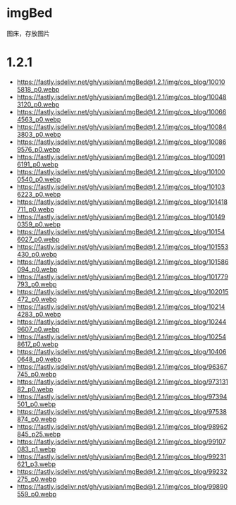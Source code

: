<!--
 * @Author: cos
 * @Date: 2022-04-17 00:47:52
 * @LastEditTime: 2022-04-28 20:26:52
 * @LastEditors: cos
 * @Description: 
 * @FilePath: \imgBed\README.md
-->
# imgBed
图床，存放图片

# 1.2.1
- https://fastly.jsdelivr.net/gh/yusixian/imgBed@1.2.1/img/cos_blog/100105818_p0.webp
- https://fastly.jsdelivr.net/gh/yusixian/imgBed@1.2.1/img/cos_blog/100483120_p0.webp
- https://fastly.jsdelivr.net/gh/yusixian/imgBed@1.2.1/img/cos_blog/100664563_p0.webp
- https://fastly.jsdelivr.net/gh/yusixian/imgBed@1.2.1/img/cos_blog/100843803_p0.webp
- https://fastly.jsdelivr.net/gh/yusixian/imgBed@1.2.1/img/cos_blog/100869576_p0.webp
- https://fastly.jsdelivr.net/gh/yusixian/imgBed@1.2.1/img/cos_blog/100916191_p0.webp
- https://fastly.jsdelivr.net/gh/yusixian/imgBed@1.2.1/img/cos_blog/101000540_p0.webp
- https://fastly.jsdelivr.net/gh/yusixian/imgBed@1.2.1/img/cos_blog/101036223_p0.webp
- https://fastly.jsdelivr.net/gh/yusixian/imgBed@1.2.1/img/cos_blog/101418711_p0.webp
- https://fastly.jsdelivr.net/gh/yusixian/imgBed@1.2.1/img/cos_blog/101490359_p0.webp
- https://fastly.jsdelivr.net/gh/yusixian/imgBed@1.2.1/img/cos_blog/101546027_p0.webp
- https://fastly.jsdelivr.net/gh/yusixian/imgBed@1.2.1/img/cos_blog/101553430_p0.webp
- https://fastly.jsdelivr.net/gh/yusixian/imgBed@1.2.1/img/cos_blog/101586094_p0.webp
- https://fastly.jsdelivr.net/gh/yusixian/imgBed@1.2.1/img/cos_blog/101779793_p0.webp
- https://fastly.jsdelivr.net/gh/yusixian/imgBed@1.2.1/img/cos_blog/102015472_p0.webp
- https://fastly.jsdelivr.net/gh/yusixian/imgBed@1.2.1/img/cos_blog/102144283_p0.webp
- https://fastly.jsdelivr.net/gh/yusixian/imgBed@1.2.1/img/cos_blog/102449607_p0.webp
- https://fastly.jsdelivr.net/gh/yusixian/imgBed@1.2.1/img/cos_blog/102548617_p0.webp
- https://fastly.jsdelivr.net/gh/yusixian/imgBed@1.2.1/img/cos_blog/104060648_p0.webp
- https://fastly.jsdelivr.net/gh/yusixian/imgBed@1.2.1/img/cos_blog/96367745_p0.webp
- https://fastly.jsdelivr.net/gh/yusixian/imgBed@1.2.1/img/cos_blog/97313182_p0.webp
- https://fastly.jsdelivr.net/gh/yusixian/imgBed@1.2.1/img/cos_blog/97394501_p0.webp
- https://fastly.jsdelivr.net/gh/yusixian/imgBed@1.2.1/img/cos_blog/97538874_p0.webp
- https://fastly.jsdelivr.net/gh/yusixian/imgBed@1.2.1/img/cos_blog/98962845_p25.webp
- https://fastly.jsdelivr.net/gh/yusixian/imgBed@1.2.1/img/cos_blog/99107083_p1.webp
- https://fastly.jsdelivr.net/gh/yusixian/imgBed@1.2.1/img/cos_blog/99231621_p3.webp
- https://fastly.jsdelivr.net/gh/yusixian/imgBed@1.2.1/img/cos_blog/99232275_p0.webp
- https://fastly.jsdelivr.net/gh/yusixian/imgBed@1.2.1/img/cos_blog/99890559_p0.webp
